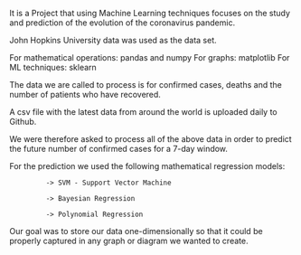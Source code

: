 It is a Project that using Machine Learning techniques focuses on the study and prediction of the evolution of the coronavirus pandemic.

John Hopkins University data was used as the data set.

For mathematical operations: pandas and numpy
For graphs: matplotlib
For ML techniques: sklearn

The data we are called to process is for confirmed cases, deaths and the number of patients who have recovered.

A csv file with the latest data from around the world is uploaded daily to Github.

We were therefore asked to process all of the above data in order to predict the future number of confirmed cases for a 7-day window.

For the prediction we used the following mathematical regression models:

             -> SVM - Support Vector Machine

             -> Bayesian Regression

             -> Polynomial Regression

Our goal was to store our data one-dimensionally so that it could be properly captured in any graph or diagram we wanted to create.
